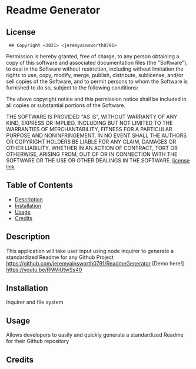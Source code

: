 # Readme Generator

  
   
  ## License
   
     ## Copyright <2021> <jeremyainsworth0791>

  Permission is hereby granted, free of charge, to any person obtaining a copy of this software and associated documentation files (the "Software"), to deal in the Software without restriction, including without limitation the rights to use, copy, modify, merge, publish, distribute, sublicense, and/or sell copies of the Software, and to permit persons to whom the Software is furnished to do so, subject to the following conditions:
  
  The above copyright notice and this permission notice shall be included in all copies or substantial portions of the Software.
  
  THE SOFTWARE IS PROVIDED "AS IS", WITHOUT WARRANTY OF ANY KIND, EXPRESS OR IMPLIED, INCLUDING BUT NOT LIMITED TO THE WARRANTIES OF MERCHANTABILITY, FITNESS FOR A PARTICULAR PURPOSE AND NONINFRINGEMENT. IN NO EVENT SHALL THE AUTHORS OR COPYRIGHT HOLDERS BE LIABLE FOR ANY CLAIM, DAMAGES OR OTHER LIABILITY, WHETHER IN AN ACTION OF CONTRACT, TORT OR OTHERWISE, ARISING FROM, OUT OF OR IN CONNECTION WITH THE SOFTWARE OR THE USE OR OTHER DEALINGS IN THE SOFTWARE.
  [license link](https://opensource.org/licenses/MIT)
     
     
     

  ## Table of Contents
  * [Description](#description)
  * [Installation](#installation)
  * [Usage](#usage)
  * [Credits](#credits)
  
  ## Description
  This application will take user input using node inquirer to generate a standardized Readme for any Github Project
   https://github.com/jeremyainsworth0791/ReadmeGenerator
  [Demo here!] https://youtu.be/RMViUtwSs40

  
  ## Installation
  Inquirer and file system
  ## Usage
  Allows developers to easily and quickly generate a standardized Readme for their Github repository
  ## Credits
